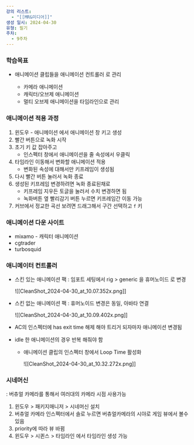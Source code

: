```yaml
---
강의 리스트:
  - "[[MR&미디어]]"
생성 일시: 2024-04-30
유형: 필기
주차:
  - 9주차
---
```

### 학습목표

- 애니메이션 클립들을 애니메이션 컨트롤러 로 관리
    
    - 카메라 애니메이션
    - 캐릭터/오브제 애니메이션
    - 멀티 오브제 애니메이션을 타임라인으로 관리
    
      
    

### 애니메이션 적용 과정

1. 윈도우 - 애니메이션 에서 애니메이션 창 키고 생성
2. 빨간 버튼으로 녹화 시작
3. 초기 키 값 잡아주고
    - 인스펙터 창에서 애니메이션을 줄 속성에서 우클릭
4. 타임라인 이동해서 변화할 애니메이션 적용
    - 변화된 속성에 대해서만 키프레임이 생성됨
5. 다시 빨간 버튼 눌러서 녹화 종료
6. 생성된 키프레임 변경하려면 녹화 종료된채로
    - 키프레임 지우든 토글을 눌러서 수치 변경하면 됨
    - 녹화버튼 옆 빨리감기 버튼 누르면 키프레임간 이동 가능
7. 커브에서 정교한 곡선 보려면 드래그해서 구간 선택하고 `f` 키

  

### 애니메이션 다운 사이트

- mixamo - 캐릭터 애니메이션
- cgtrader
- turbosquid

  

### 애니메이터 컨트롤러

- 스킨 있는 애니메이션 팩 : 임포트 세팅에서 rig > generic 을 휴머노이드 로 변경
    
    ![[CleanShot_2024-04-30_at_10.07.352x.png]]
    
- 스킨 없는 애니메이션 팩 : 휴머노이드 변경은 동일, 아바타 연결
    
    ![[CleanShot_2024-04-30_at_10.09.402x.png]]
    
- AC의 인스펙터에 has exit time 해제 해야 트리거 되자마자 애니메이션 변경됨
- idle 한 애니메이션의 경우 반복 해줘야 함
    
    - 애니메이션 클립의 인스펙터 창에서 Loop Time 활성화
        
        ![[CleanShot_2024-04-30_at_10.32.272x.png]]
        
    
      
    
      
    

### 시네머신

: 버츄얼 카메라를 통해서 여러대의 카메라 시점 사용가능

1. 윈도우 > 패키지매니저 > 시네머신 설치
2. 버츄얼 카메라 인스펙터에서 솔로 누르면 버츄얼카메라의 시야로 게임 뷰에서 볼수 있음
3. priority에 따라 뷰 바뀜
4. 윈도우 > 시퀸스 > 타임라인 에서 타임라인 생성 가능